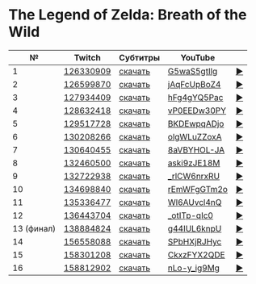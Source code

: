 # The Legend of Zelda: Breath of the Wild

| № | Twitch | Субтитры | YouTube |  |
| --- | --- | --- | --- | --- |
| 1 | [126330909](https://www.twitch.tv/videos/126330909) | [скачать](../chats/v126330909.ass) | [G5waS5gtIlg](https://www.youtube.com/watch?v=G5waS5gtIlg) | [▶](../src/player.html?v=G5waS5gtIlg&s=126330909) |
| 2 | [126599870](https://www.twitch.tv/videos/126599870) | [скачать](../chats/v126599870.ass) | [jAqFcUpBoZ4](https://www.youtube.com/watch?v=jAqFcUpBoZ4) | [▶](../src/player.html?v=jAqFcUpBoZ4&s=126599870) |
| 3 | [127934409](https://www.twitch.tv/videos/127934409) | [скачать](../chats/v127934409.ass) | [hFg4gYQ5Pac](https://www.youtube.com/watch?v=hFg4gYQ5Pac) | [▶](../src/player.html?v=hFg4gYQ5Pac&s=127934409) |
| 4 | [128632418](https://www.twitch.tv/videos/128632418) | [скачать](../chats/v128632418.ass) | [vP0EEDw30PY](https://www.youtube.com/watch?v=vP0EEDw30PY) | [▶](../src/player.html?v=vP0EEDw30PY&s=128632418) |
| 5 | [129517728](https://www.twitch.tv/videos/129517728) | [скачать](../chats/v129517728.ass) | [BKDEwpqADjo](https://www.youtube.com/watch?v=BKDEwpqADjo) | [▶](../src/player.html?v=BKDEwpqADjo&s=129517728) |
| 6 | [130208266](https://www.twitch.tv/videos/130208266) | [скачать](../chats/v130208266.ass) | [olgWLuZZoxA](https://www.youtube.com/watch?v=olgWLuZZoxA) | [▶](../src/player.html?v=olgWLuZZoxA&s=130208266) |
| 7 | [130640455](https://www.twitch.tv/videos/130640455) | [скачать](../chats/v130640455.ass) | [8aVBYHOL-JA](https://www.youtube.com/watch?v=8aVBYHOL-JA) | [▶](../src/player.html?v=8aVBYHOL-JA&s=130640455) |
| 8 | [132460500](https://www.twitch.tv/videos/132460500) | [скачать](../chats/v132460500.ass) | [aski9zJE18M](https://www.youtube.com/watch?v=aski9zJE18M) | [▶](../src/player.html?v=aski9zJE18M&s=132460500) |
| 9 | [132722938](https://www.twitch.tv/videos/132722938) | [скачать](../chats/v132722938.ass) | [_rlCW6nrxRU](https://www.youtube.com/watch?v=_rlCW6nrxRU) | [▶](../src/player.html?v=_rlCW6nrxRU&s=132722938) |
| 10 | [134698840](https://www.twitch.tv/videos/134698840) | [скачать](../chats/v134698840.ass) | [rEmWFgGTm2o](https://www.youtube.com/watch?v=rEmWFgGTm2o) | [▶](../src/player.html?v=rEmWFgGTm2o&s=134698840) |
| 11 | [135336477](https://www.twitch.tv/videos/135336477) | [скачать](../chats/v135336477.ass) | [Wl6AUvcl4nQ](https://www.youtube.com/watch?v=Wl6AUvcl4nQ) | [▶](../src/player.html?v=Wl6AUvcl4nQ&s=135336477) |
| 12 | [136443704](https://www.twitch.tv/videos/136443704) | [скачать](../chats/v136443704.ass) | [_otITp-qIc0](https://www.youtube.com/watch?v=_otITp-qIc0) | [▶](../src/player.html?v=_otITp-qIc0&s=136443704) |
| 13 (финал) | [138884824](https://www.twitch.tv/videos/138884824) | [скачать](../chats/v138884824.ass) | [g44IUL6knpU](https://www.youtube.com/watch?v=g44IUL6knpU) | [▶](../src/player.html?v=g44IUL6knpU&s=138884824) |
| 14 | [156558088](https://www.twitch.tv/videos/156558088) | [скачать](../chats/v156558088.ass) | [SPbHXjRJHyc](https://www.youtube.com/watch?v=SPbHXjRJHyc) | [▶](../src/player.html?v=SPbHXjRJHyc&s=156558088) |
| 15 | [158301208](https://www.twitch.tv/videos/158301208) | [скачать](../chats/v158301208.ass) | [CkxzFYX2QDE](https://www.youtube.com/watch?v=CkxzFYX2QDE) | [▶](../src/player.html?v=CkxzFYX2QDE&s=158301208) |
| 16 | [158812902](https://www.twitch.tv/videos/158812902) | [скачать](../chats/v158812902.ass) | [nLo-y_ig9Mg](https://www.youtube.com/watch?v=nLo-y_ig9Mg) | [▶](../src/player.html?v=nLo-y_ig9Mg&s=158812902) |
